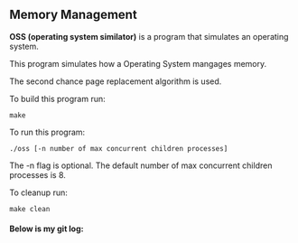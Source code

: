 ## Memory Management

**OSS (operating system similator)** is a program that simulates an operating system.

This program simulates how a Operating System mangages memory.

The second chance page replacement algorithm is used.

To build this program run:
```
make
```

To run this program:
```    
./oss [-n number of max concurrent children processes]
```
The -n flag is optional. The default number of max concurrent children processes is 8.

To cleanup run:
```
make clean
```

#### Below is my git log:
